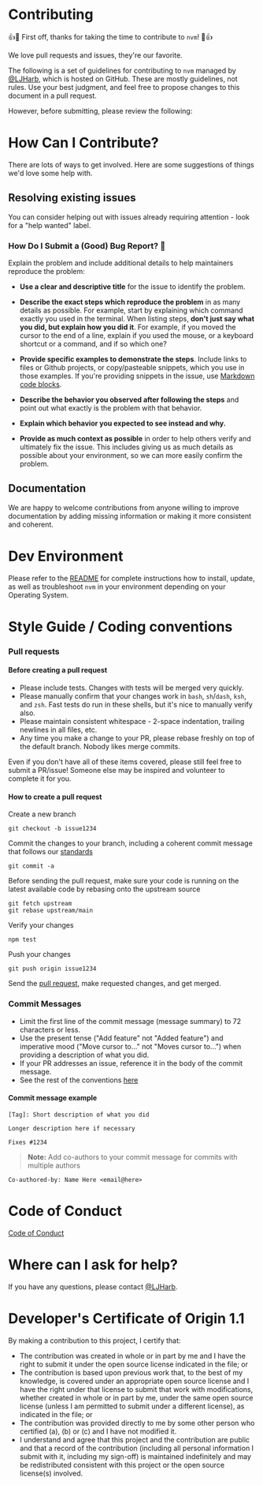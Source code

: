 # Contributing

:+1::tada: First off, thanks for taking the time to contribute to `nvm`! :tada::+1:

We love pull requests and issues, they're our favorite.

The following is a set of guidelines for contributing to `nvm` managed by [@LJHarb](https://github.com/ljharb), which is hosted on GitHub. These are mostly guidelines, not rules. Use your best judgment, and feel free to propose changes to this document in a pull request.

However, before submitting, please review the following:

# How Can I Contribute?

There are lots of ways to get involved. Here are some suggestions of things we'd love some help with.

## Resolving existing issues

You can consider helping out with issues already requiring attention - look for a "help wanted" label.

### How Do I Submit a (Good) Bug Report? :bug:

Explain the problem and include additional details to help maintainers reproduce the problem:

* **Use a clear and descriptive title** for the issue to identify the problem.

* **Describe the exact steps which reproduce the problem** in as many details as possible. For example, start by explaining which command exactly you used in the terminal. When listing steps, **don't just say what you did, but explain how you did it**. For example, if you moved the cursor to the end of a line, explain if you used the mouse, or a keyboard shortcut or a command, and if so which one?
* **Provide specific examples to demonstrate the steps**. Include links to files or Github projects, or copy/pasteable snippets, which you use in those examples. If you're providing snippets in the issue, use [Markdown code blocks](https://help.github.com/articles/markdown-basics/#multiple-lines).
* **Describe the behavior you observed after following the steps** and point out what exactly is the problem with that behavior.
* **Explain which behavior you expected to see instead and why.**
* **Provide as much context as possible** in order to help others verify and ultimately fix the issue. This includes giving us as much details as possible about your environment, so we can more easily confirm the problem.

## Documentation

We are happy to welcome contributions from anyone willing to improve documentation by adding missing information or making it more consistent and coherent.

# Dev Environment

Please refer to the [README](README.md) for complete instructions how to install, update, as well as troubleshoot `nvm` in your environment depending on your Operating System.

# Style Guide / Coding conventions

### Pull requests

#### Before creating a pull request

  - Please include tests. Changes with tests will be merged very quickly.
  - Please manually confirm that your changes work in `bash`, `sh`/`dash`, `ksh`, and `zsh`. Fast tests do run in these shells, but it's nice to manually verify also.
  - Please maintain consistent whitespace - 2-space indentation, trailing newlines in all files, etc.
  - Any time you make a change to your PR, please rebase freshly on top of the default branch. Nobody likes merge commits.

Even if you don't have all of these items covered, please still feel free to submit a PR/issue! Someone else may be inspired and volunteer to complete it for you.

#### How to create a pull request

Create a new branch

```
git checkout -b issue1234
```

Commit the changes to your branch, including a coherent commit message that follows our [standards](#commit-messages)

```
git commit -a
```

Before sending the pull request, make sure your code is running on the latest available code by rebasing onto the upstream source

```
git fetch upstream
git rebase upstream/main
```

Verify your changes

```
npm test
```

Push your changes

```
git push origin issue1234
```

Send the [pull request](https://docs.github.com/en/pull-requests), make requested changes, and get merged.

### Commit Messages

* Limit the first line of the commit message (message summary) to 72 characters or less.
* Use the present tense ("Add feature" not "Added feature") and imperative mood ("Move cursor to..." not "Moves cursor to...") when providing a description of what you did.
* If your PR addresses an issue, reference it in the body of the commit message.
* See the rest of the conventions [here](https://gist.github.com/ljharb/772b0334387a4bee89af24183114b3c7)

#### Commit message example

```
[Tag]: Short description of what you did

Longer description here if necessary

Fixes #1234
```

> **Note:**  Add co-authors to your commit message for commits with multiple authors

```
Co-authored-by: Name Here <email@here>
```


# Code of Conduct
[Code of Conduct](https://github.com/nvm-sh/nvm/blob/HEAD/CODE_OF_CONDUCT.md)

# Where can I ask for help?
If you have any questions, please contact [@LJHarb](mailto:ljharb@gmail.com).

# Developer's Certificate of Origin 1.1

By making a contribution to this project, I certify that:
  - The contribution was created in whole or in part by me and I have the right to submit it under the open source license indicated in the file; or
  - The contribution is based upon previous work that, to the best of my knowledge, is covered under an appropriate open source license and I have the right under that license to submit that work with modifications, whether created in whole or in part by me, under the same open source license (unless I am permitted to submit under a different license), as indicated in the file; or
  - The contribution was provided directly to me by some other person who certified (a), (b) or (c) and I have not modified it.
  - I understand and agree that this project and the contribution are public and that a record of the contribution (including all personal information I submit with it, including my sign-off) is maintained indefinitely and may be redistributed consistent with this project or the open source license(s) involved.
